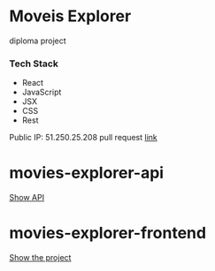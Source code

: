 # Moveis Explorer  
diploma project

### Tech Stack

* React
* JavaScript
* JSX
* CSS 
* Rest

Public IP: 51.250.25.208
pull request [link](https://github.com/OlgaSivyuk/movies-explorer-frontend/pull/3) 

# movies-explorer-api  
[Show API](https://api.movies-sivyuko.nomoredomains.xyz)

# movies-explorer-frontend  
[Show the project](https://movies-sivyuko.nomoredomains.xyz)

